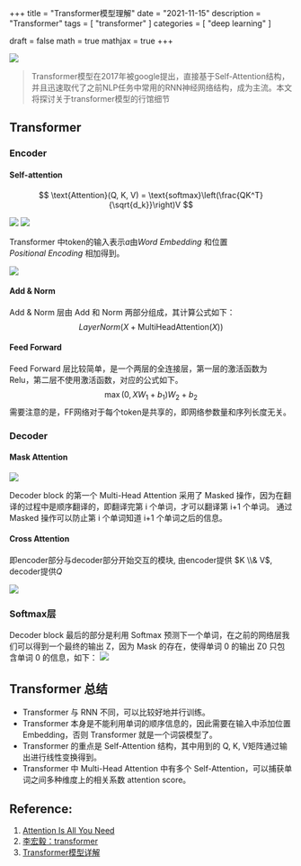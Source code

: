 +++
title = "Transformer模型理解"
date = "2021-11-15"
description = "Transformer"
tags = [
  "transformer"
]
categories = [
  "deep learning"
]

draft = false
math = true
mathjax = true
+++

![](https://markdown-1258220306.cos.ap-shenzhen-fsi.myqcloud.com/img/202407171131481.png)

> Transformer模型在2017年被google提出，直接基于Self-Attention结构，并且迅速取代了之前NLP任务中常用的RNN神经网络结构，成为主流。本文将探讨关于transformer模型的行馆细节

## Transformer

### Encoder

#### Self-attention
$$
\text{Attention}(Q, K, V) = \text{softmax}\left(\frac{QK^T}{\sqrt{d_k}}\right)V
$$

![](https://markdown-1258220306.cos.ap-shenzhen-fsi.myqcloud.com/img/self-att1.png)
![](https://markdown-1258220306.cos.ap-shenzhen-fsi.myqcloud.com/img/self-att2.png)

Transformer 中token的输入表示$a$由$Word\ Embedding$ 和位置 $Positional\ Encoding$ 相加得到。

![](https://markdown-1258220306.cos.ap-shenzhen-fsi.myqcloud.com/img/202407171418748.png)
#### Add & Norm

Add & Norm 层由 Add 和 Norm 两部分组成，其计算公式如下：
$$\textit{LayerNorm}\big(X+\text{MultiHeadAttention}(X)\big)$$


#### Feed Forward
Feed Forward 层比较简单，是一个两层的全连接层，第一层的激活函数为 Relu，第二层不使用激活函数，对应的公式如下。
$$
\max(0,XW_1+b_1)W_2+b_2
$$
需要注意的是，FF网络对于每个token是共享的，即网络参数量和序列长度无关。

### Decoder

#### Mask Attention
![](https://markdown-1258220306.cos.ap-shenzhen-fsi.myqcloud.com/img/self-att3.png)

Decoder block 的第一个 Multi-Head Attention 采用了 Masked 操作，因为在翻译的过程中是顺序翻译的，即翻译完第 i 个单词，才可以翻译第 i+1 个单词。
通过 Masked 操作可以防止第 i 个单词知道 i+1 个单词之后的信息。

#### Cross Attention
即encoder部分与decoder部分开始交互的模块, 由encoder提供 $K \\& V$, decoder提供$Q$

![](https://markdown-1258220306.cos.ap-shenzhen-fsi.myqcloud.com/img/self-att4.png)


### Softmax层
Decoder block 最后的部分是利用 Softmax 预测下一个单词，在之前的网络层我们可以得到一个最终的输出 Z，因为 Mask 的存在，使得单词 0 的输出 Z0 只包含单词 0 的信息，如下：
![](https://markdown-1258220306.cos.ap-shenzhen-fsi.myqcloud.com/img/202407171420969.png)

## Transformer 总结
- Transformer 与 RNN 不同，可以比较好地并行训练。
- Transformer 本身是不能利用单词的顺序信息的，因此需要在输入中添加位置 Embedding，否则 Transformer 就是一个词袋模型了。
- Transformer 的重点是 Self-Attention 结构，其中用到的 Q, K, V矩阵通过输出进行线性变换得到。
- Transformer 中 Multi-Head Attention 中有多个 Self-Attention，可以捕获单词之间多种维度上的相关系数 attention score。

## Reference:
1. [Attention Is All You Need](https://arxiv.org/pdf/1706.03762)
2. [李宏毅：transformer](https://www.youtube.com/watch?v=ugWDIIOHtPA&list=PLJV_el3uVTsOK_ZK5L0Iv_EQoL1JefRL4&index=61)
3. [Transformer模型详解](https://zhuanlan.zhihu.com/p/338817680)